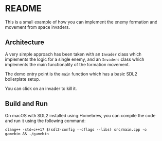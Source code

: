# README

This is a small example of how you can implement the enemy formation and movement from space invaders.

## Architecture

A very simple approach has been taken with an `Invader` class which implements the logic for a single enemy, and an `Invaders` class which implements the main functionality of the formation movement.

The demo entry point is the `main` function which has a basic SDL2 boilerplate setup.

You can click on an invader to kill it.

## Build and Run

On macOS with SDL2 installed using Homebrew, you can compile the code and run it using the following command:

```
clang++ -std=c++17 $(sdl2-config --cflags --libs) src/main.cpp -o gamebin && ./gamebin
```
